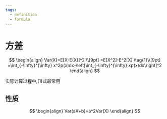 ```yaml
---
tags:
  - definition
  - formula
---
```

# 方差
$$
\begin{align}
Var(X)=E[X-E(X)]^2 \\[9pt]
 =E[X^2]-E^2[X] \tag{1}\\[9pt]
=\int_{-\infty}^{\infty} x^2p(x)dx-\left[\int_{-\infty}^{\infty} xp(x)dx\right]^2
\end{align}
$$

实际计算过程中,(1)式最常用


## 性质

$$
\begin{align}
Var(aX+b)=a^2Var(X)
\end{align}
$$


